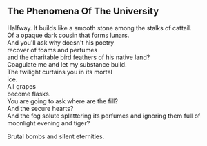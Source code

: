The Phenomena Of The University
-------------------------------
Halfway. It builds like a smooth stone among the stalks of cattail.  
Of a opaque dark cousin that forms lunars.  
And you'll ask why doesn't his poetry  
recover of foams and perfumes  
and the charitable bird feathers of his native land?  
Coagulate me and let my substance build.  
The twilight curtains you in its mortal  
ice.  
All grapes  
become flasks.  
You are going to ask where are the fill?  
And the secure hearts?  
And the fog solute splattering its perfumes and ignoring them full of  
moonlight evening and tiger?  
  
Brutal bombs and silent eternities.  
